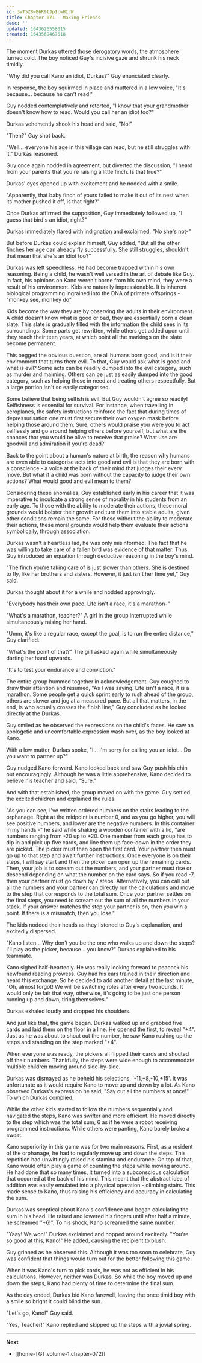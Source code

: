```yaml
---
id: 3wT5Z8wB6R9tJpIcwHIcW
title: Chapter 071 - Making Friends
desc: ''
updated: 1643626558015
created: 1643569467618
---
```


The moment Durkas uttered those derogatory words, the atmosphere turned cold. The boy noticed Guy's incisive gaze and shrunk his neck timidly.

"Why did you call Kano an idiot, Durkas?" Guy enunciated clearly. 

In response, the boy squirmed in place and muttered in a low voice, "It's because... because he can't read."

Guy nodded contemplatively and retorted, "I know that your grandmother doesn't know how to read. Would you call her an idiot too?"

Durkas vehemently shook his head and said, "No!"

"Then?" Guy shot back.

"Well... everyone his age in this village can read, but he still struggles with it," Durkas reasoned.

Guy once again nodded in agreement, but diverted the discussion, "I heard from your parents that you're raising a little finch. Is that true?"

Durkas' eyes opened up with excitement and he nodded with a smile.

"Apparently, that baby finch of yours failed to make it out of its nest when its mother pushed it off, is that right?"

Once Durkas affirmed the supposition, Guy immediately followed up, "I guess that bird's an idiot, right?"

Durkas immediately flared with indignation and exclaimed, "No she's not-"

But before Durkas could explain himself, Guy added, "But all the other finches her age can already fly successfully. She still struggles, shouldn't that mean that she's an idiot too?"

Durkas was left speechless. He had become trapped within his own reasoning. Being a child, he wasn't well versed in the art of debate like Guy. In fact, his opinions on Kano weren't borne from his own mind, they were a result of his environment. Kids are naturally impressionable. It is inherent biological programming ingrained into the DNA of primate offsprings - "monkey see, monkey do".

Kids become the way they are by observing the adults in their environment. A child doesn't know what is good or bad, they are essentially born a clean slate. This slate is gradually filled with the information the child sees in its surroundings. Some parts get rewritten, while others get added upon until they reach their teen years, at which point all the markings on the slate become permanent.

This begged the obvious question, are all humans born good, and is it their environment that turns them evil. To that, Guy would ask what is good and what is evil? Some acts can be readily dumped into the evil category, such as murder and maiming. Others can be just as easily dumped into the good category, such as helping those in need and treating others respectfully. But a large portion isn't so easily categorised.

Some believe that being selfish is evil. But Guy wouldn't agree so readily! Selfishness is essential for survival. For instance, when travelling in aeroplanes, the safety instructions reinforce the fact that during times of depressurisation one must first secure their own oxygen mask before helping those around them. Sure, others would praise you were you to act selflessly and go around helping others before yourself, but what are the chances that you would be alive to receive that praise? What use are goodwill and admiration if you're dead?

Back to the point about a human's nature at birth, the reason why humans are even able to categorise acts into good and evil is that they are born with a conscience - a voice at the back of their mind that judges their every move. But what if a child was born without the capacity to judge their own actions? What would good and evil mean to them?

Considering these anomalies, Guy established early in his career that it was imperative to inculcate a strong sense of morality in his students from an early age. To those with the ability to moderate their actions, these moral grounds would bolster their growth and turn them into stable adults, given other conditions remain the same. For those without the ability to moderate their actions, these moral grounds would help them evaluate their actions symbolically, through association.

Durkas wasn't a heartless lad, he was only misinformed. The fact that he was willing to take care of a fallen bird was evidence of that matter. Thus, Guy introduced an equation through deductive reasoning in the boy's mind.

"The finch you're taking care of is just slower than others. She is destined to fly, like her brothers and sisters. However, it just isn't her time yet," Guy said.

Durkas thought about it for a while and nodded approvingly.

"Everybody has their own pace. Life isn't a race, it's a marathon-"

"What's a marathon, teacher?" A girl in the group interrupted while simultaneously raising her hand.

"Umm, it's like a regular race, except the goal, is to run the entire distance," Guy clarified.

"What's the point of that?" The girl asked again while simultaneously darting her hand upwards.

"It's to test your endurance and conviction."

The entire group hummed together in acknowledgement. Guy coughed to draw their attention and resumed, "As I was saying. Life isn't a race, it is a marathon. Some people get a quick sprint early to rush ahead of the group, others are slower and jog at a measured pace. But all that matters, in the end, is who actually crosses the finish line," Guy concluded as he looked directly at the Durkas.

Guy smiled as he observed the expressions on the child's faces. He saw an apologetic and uncomfortable expression wash over, as the boy looked at Kano.

With a low mutter, Durkas spoke, "I... I'm sorry for calling you an idiot... Do you want to partner up?"

Guy nudged Kano forward. Kano looked back and saw Guy push his chin out encouragingly. Although he was a little apprehensive, Kano decided to believe his teacher and said, "Sure."

And with that established, the group moved on with the game. Guy settled the excited children and explained the rules.

"As you can see, I've written ordered numbers on the stairs leading to the orphanage. Right at the midpoint is number 0, and as you go higher, you will see positive numbers, and lower are the negative numbers. In this container in my hands -" he said while shaking a wooden container with a lid, "are numbers ranging from -20 up to +20. One member from each group has to dip in and pick up five cards, and line them up face-down in the order they are picked. The picker must then open the first card. Your partner then must go up to that step and await further instructions. Once everyone is on their steps, I will say start and then the picker can open up the remaining cards. Then, your job is to scream out the numbers, and your partner must rise or descend depending on what the number on the card says. So if you read -7, then your partner must go down by 7 steps. Alternatively, you can call out all the numbers and your partner can directly run the calculations and move to the step that corresponds to the total sum. Once your partner settles on the final steps, you need to scream out the sum of all the numbers in your stack. If your answer matches the step your partner is on, then you win a point. If there is a mismatch, then you lose."

The kids nodded their heads as they listened to Guy's explanation, and excitedly dispersed.

"Kano listen... Why don't you be the one who walks up and down the steps? I'll play as the picker, because... you know?" Durkas explained to his teammate.

Kano sighed half-heartedly. He was really looking forward to peacock his newfound reading prowess. Guy had his ears trained in their direction and heard this exchange. So he decided to add another detail at the last minute, "Oh, almost forgot! We will be switching roles after every two rounds. It would only be fair that way, otherwise, it's going to be just one person running up and down, tiring themselves."

Durkas exhaled loudly and dropped his shoulders.

And just like that, the game began. Durkas walked up and grabbed five cards and laid them on the floor in a line. He opened the first, to reveal "+4". Just as he was about to shout out the number, he saw Kano rushing up the steps and standing on the step marked "+4".

When everyone was ready, the pickers all flipped their cards and shouted off their numbers. Thankfully, the steps were wide enough to accommodate multiple children moving around side-by-side.

Durkas was dismayed as he beheld his selections, '-11,+8,-10,+15'. It was unfortunate as it would require Kano to move up and down by a lot. As Kano observed Durkas's expression he said, "Say out all the numbers at once!" To which Durkas complied.

While the other kids started to follow the numbers sequentially and navigated the steps, Kano was swifter and more efficient. He moved directly to the step which was the total sum, 6 as if he were a robot receiving programmed instructions. While others were panting, Kano barely broke a sweat.

Kano superiority in this game was for two main reasons. First, as a resident of the orphanage, he had to regularly move up and down the steps. This repetition had unwittingly raised his stamina and endurance. On top of that, Kano would often play a game of counting the steps while moving around. He had done that so many times, it turned into a subconscious calculation that occurred at the back of his mind. This meant that the abstract idea of addition was easily emulated into a physical operation - climbing stairs. This made sense to Kano, thus raising his efficiency and accuracy in calculating the sum.

Durkas was sceptical about Kano's confidence and began calculating the sum in his head. He raised and lowered his fingers until after half a minute, he screamed "+6!". To his shock, Kano screamed the same number.

"Yaay! We won!" Durkas exclaimed and hopped around excitedly. "You're so good at this, Kano!" He added, causing the recipient to blush.

Guy grinned as he observed this. Although it was too soon to celebrate, Guy was confident that things would turn out for the better following this game.

When it was Kano's turn to pick cards, he was not as efficient in his calculations. However, neither was Durkas. So while the boy moved up and down the steps, Kano had plenty of time to determine the final sum.

As the day ended, Durkas bid Kano farewell, leaving the once timid boy with a smile so bright it could blind the sun.

"Let's go, Kano!" Guy said.

"Yes, Teacher!" Kano replied and skipped up the steps with a jovial spring.

____

**Next**
* [[home-TGT.volume-1.chapter-072]]